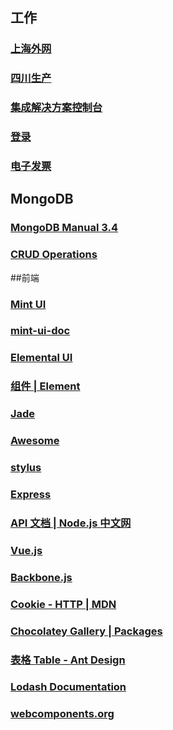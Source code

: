 ## 工作
### <A HREF="http://gswp.sh.tobacco.com.cn/v6/" ADD_DATE="1503026027" >上海外网</A>
### <A HREF="http://10.165.35.32/v6/" ADD_DATE="1513230348" >四川生产</A>
### <A HREF="https://10.165.1.170:9043/ibm/console/logon.jsp" ADD_DATE="1513738955">集成解决方案控制台</A>
### <A HREF="http://m.sd.10086.cn/sd_h5_service/login/toLogin.do" ADD_DATE="1504925210" >登录</A>
### <A HREF="http://m.sd.10086.cn/sd_h5_service/elecInv/monthlyInv.do?billCycle=201708" ADD_DATE="1504925481" >电子发票</A>


## MongoDB
### <A HREF="https://docs.mongodb.com/manual/tutorial/insert-documents/" ADD_DATE="1504682946" >MongoDB Manual 3.4</A>
### <A HREF="http://mongodb.github.io/node-mongodb-native/2.2/tutorials/crud/" ADD_DATE="1513344849">CRUD Operations</A>

##前端
### <A HREF="http://elemefe.github.io/mint-ui/#/" ADD_DATE="1502461444">Mint UI</A>
### <A HREF="http://mint-ui.github.io/docs/#/zh-cn2" ADD_DATE="1502679792">mint-ui-doc</A>
### <A HREF="http://elemental-ui.com/forms" ADD_DATE="1503997453" >Elemental UI</A>
### <A HREF="http://element.eleme.io/#/zh-CN/component/installation" ADD_DATE="1503997593" >组件 | Element</A>
### <A HREF="https://segmentfault.com/a/1190000000357534" ADD_DATE="1504083974" >Jade</A>
### <A HREF="http://www.fontawesome.com.cn/faicons/" ADD_DATE="1504150560">Awesome</A>
### <A HREF="http://stylus-lang.com/" ADD_DATE="1504226630" >stylus</A>
### <A HREF="http://www.expressjs.com.cn/4x/api.html" ADD_DATE="1504658682">Express</A>
### <A HREF="http://nodejs.cn/api/" ADD_DATE="1504658737" >API 文档 | Node.js 中文网</A>
### <A HREF="https://vuejs.org/v2/api/" ADD_DATE="1504658757" >Vue.js</A>
### <A HREF="http://backbonejs.org/" ADD_DATE="1504658774" >Backbone.js</A>
### <A HREF="https://developer.mozilla.org/en-US/docs/Web/HTTP/Headers/Cookie" ADD_DATE="1509450084" >Cookie - HTTP | MDN</A>
### <A HREF="https://chocolatey.org/packages" ADD_DATE="1513242373" >Chocolatey Gallery | Packages</A>
### <A HREF="https://ant.design/components/table-cn/#components-table-demo-dynamic-settings" ADD_DATE="1513566141" >表格 Table - Ant Design</A>
### <A HREF="https://lodash.com/docs/4.17.4" ADD_DATE="1514021877" >Lodash Documentation</A>
### <A HREF="https://www.webcomponents.org/" ADD_DATE="1515138199" >webcomponents.org</A>

